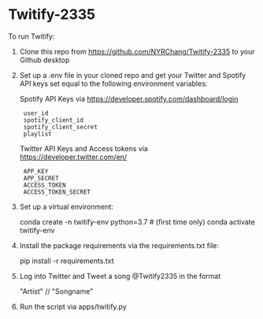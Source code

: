 # Twitify-2335

To run Twitify:

1. Clone this repo from https://github.com/NYRChang/Twitify-2335 to your Github desktop

2. Set up a .env file in your cloned repo and get your Twitter and Spotify API keys set equal to the following environment variables: 

    Spotify API Keys via https://developer.spotify.com/dashboard/login

        user_id
        spotify_client_id
        spotify_client_secret
        playlist

    Twitter API Keys and Access tokens via https://developer.twitter.com/en/

        APP_KEY
        APP_SECRET
        ACCESS_TOKEN
        ACCESS_TOKEN_SECRET


3. Set up a virtual environment:

    conda create -n twitify-env python=3.7 # (first time only)
    conda activate twitify-env

4. Install the package requirements via the requirements.txt file:

    pip install -r requirements.txt

5. Log into Twitter and Tweet a song @Twitify2335 in the format 

    "Artist" // "Songname"

6. Run the script via apps/twitify.py
